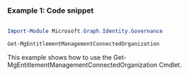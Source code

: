 ### Example 1: Code snippet

```powershell

Import-Module Microsoft.Graph.Identity.Governance

Get-MgEntitlementManagementConnectedOrganization

```
This example shows how to use the Get-MgEntitlementManagementConnectedOrganization Cmdlet.

